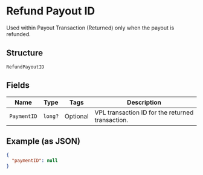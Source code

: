 
# Refund Payout ID

Used within Payout Transaction (Returned) only when the payout is refunded.

## Structure

`RefundPayoutID`

## Fields

| Name | Type | Tags | Description |
|  --- | --- | --- | --- |
| `PaymentID` | `long?` | Optional | VPL transaction ID for the returned transaction. |

## Example (as JSON)

```json
{
  "paymentID": null
}
```


